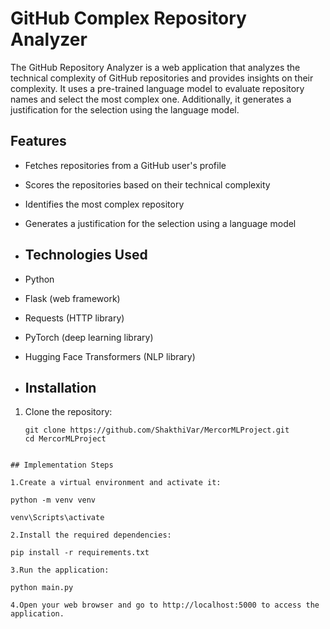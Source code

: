 # GitHub Complex Repository Analyzer

The GitHub Repository Analyzer is a web application that analyzes the technical complexity of GitHub repositories and provides insights on their complexity. It uses a pre-trained language model to evaluate repository names and select the most complex one. Additionally, it generates a justification for the selection using the language model.

## Features

- Fetches repositories from a GitHub user's profile
- Scores the repositories based on their technical complexity
- Identifies the most complex repository
- Generates a justification for the selection using a language model

- ## Technologies Used

- Python
- Flask (web framework)
- Requests (HTTP library)
- PyTorch (deep learning library)
- Hugging Face Transformers (NLP library)

- ## Installation

1. Clone the repository:
   ```
   git clone https://github.com/ShakthiVar/MercorMLProject.git
   cd MercorMLProject
```

## Implementation Steps

1.Create a virtual environment and activate it:

python -m venv venv

venv\Scripts\activate  

2.Install the required dependencies:

pip install -r requirements.txt

3.Run the application:

python main.py

4.Open your web browser and go to http://localhost:5000 to access the application.


  
